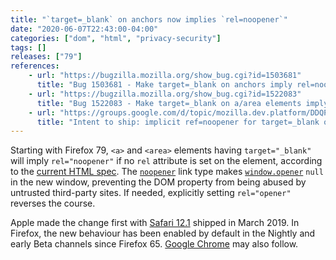 ```yaml
---
title: "`target=_blank` on anchors now implies `rel=noopener`"
date: "2020-06-07T22:43:00-04:00"
categories: ["dom", "html", "privacy-security"]
tags: []
releases: ["79"]
references:
    - url: "https://bugzilla.mozilla.org/show_bug.cgi?id=1503681"
      title: "Bug 1503681 - Make target=_blank on anchors imply rel=noopener"
    - url: "https://bugzilla.mozilla.org/show_bug.cgi?id=1522083"
      title: "Bug 1522083 - Make target=_blank on a/area elements imply rel=noopener by default"
    - url: "https://groups.google.com/d/topic/mozilla.dev.platform/DDQP5xIKYiY/discussion"
      title: "Intent to ship: implicit ref=noopener for target=_blank on anchor and area elements"
---
```

Starting with Firefox 79, `<a>` and `<area>` elements having `target="_blank"` will imply `rel="noopener"` if no `rel` attribute is set on the element, according to the [current HTML spec](https://github.com/whatwg/html/issues/4078). The [`noopener`](https://developer.mozilla.org/docs/Web/HTML/Link_types/noopener) link type makes [`window.opener`](https://developer.mozilla.org/docs/Web/API/Window/opener) `null` in the new window, preventing the DOM property from being abused by untrusted third-party sites. If needed, explicitly setting `rel="opener"` reverses the course.

Apple made the change first with [Safari 12.1](https://developer.apple.com/documentation/safari_release_notes/safari_12_1_release_notes) shipped in March 2019. In Firefox, the new behaviour has been enabled by default in the Nightly and early Beta channels since Firefox 65. [Google Chrome](https://bugs.chromium.org/p/chromium/issues/detail?id=898942) may also follow.

